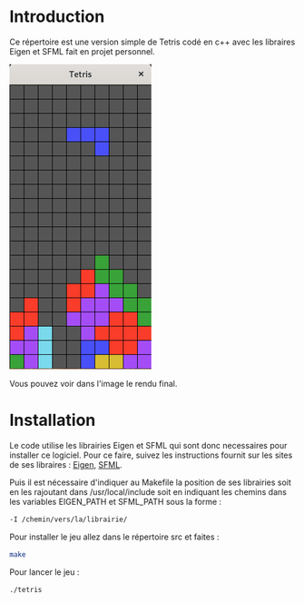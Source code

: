 # Introduction

Ce répertoire est une version simple de Tetris codé en c++ avec les libraires Eigen et SFML fait en projet personnel.

![Tetris](img/tetris_demo.png?raw=true "Démo")

Vous pouvez voir dans l'image le rendu final.

# Installation

Le code utilise les librairies Eigen et SFML qui sont donc necessaires pour installer ce logiciel. Pour ce faire, suivez les instructions fournit sur les sites de ses libraires : 
[Eigen](http://eigen.tuxfamily.org/index.php?title=Main_Page), [SFML](https://www.sfml-dev.org/).

Puis il est nécessaire d'indiquer au Makefile la position de ses librairies soit en les rajoutant dans /usr/local/include soit en indiquant les chemins dans les variables EIGEN_PATH et SFML_PATH sous la forme : 

```bash
-I /chemin/vers/la/librairie/
```

Pour installer le jeu allez dans le répertoire src et faites :
```bash
make
```

Pour lancer le jeu :
```bash
./tetris
```





